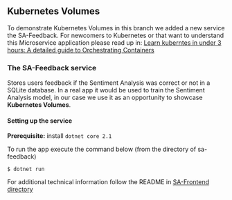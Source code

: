 ## Kubernetes Volumes

To demonstrate Kubernetes Volumes in this branch we added a new service the SA-Feedback. For newcomers to Kubernetes or that want to understand this Microservice application please read up in: [Learn kuberntes in under 3 hours: A detailed guide to Orchestrating Containers](https://medium.freecodecamp.org/learn-kubernetes-in-under-3-hours-a-detailed-guide-to-orchestrating-containers-114ff420e882)

### The SA-Feedback service

Stores users feedback if the Sentiment Analysis was correct or not in a SQLite database. In a real app it would be used to train the Sentiment Analysis model, in our case we use it as an opportunity to showcase **Kubernetes Volumes**.

#### Setting up the service

**Prerequisite:** install `dotnet core 2.1` 

To run the app execute the command below (from the directory of sa-feedback)

```
$ dotnet run
```

For additional technical information follow the README in [SA-Frontend directory](sa-feedback\README.md)